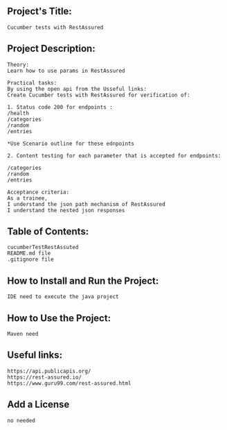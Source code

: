 ## Project's Title:
	Cucumber tests with RestAssured

## Project Description:
	Theory:
	Learn how to use params in RestAssured

	Practical tasks:
	By using the open api from the Usseful links:
	Create Cucumber tests with RestAssured for verification of:

	1. Status code 200 for endpoints : 
	/health
	/categories
	/random
	/entries

	*Use Scenario outline for these ednpoints

	2. Content testing for each parameter that is accepted for endpoints:

	/categories 
	/random
	/entries

	Acceptance criteria:
	As a trainee, 
	I understand the json path mechanism of RestAssured
	I understand the nested json responses

## Table of Contents:
	cucumberTestRestAssuted
	README.md file
	.gitignore file
	
## How to Install and Run the Project:
	IDE need to execute the java project
	 
## How to Use the Project:
	Maven need

## Useful links:
	https://api.publicapis.org/
	https://rest-assured.io/
	https://www.guru99.com/rest-assured.html

## Add a License
	no needed


